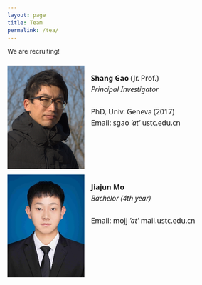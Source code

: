 ```yaml
---
layout: page
title: Team
permalink: /tea/
---
```


We are recruiting!

<!--- markdown image without alignment
![bio_ShG](/assets/images/bio_ShG.jpg)
-->

<!--- markdown image with alignment
<img align="left" width="150" height="200" src="/assets/images/bio_ShG.jpg">
-->

<style>

  .flex-container {
    display: flex;
    flex-flow: row wrap;  
    justify-content: left;  
    padding-right: 10px;
    margin: 0;
    list-style: none;
  }

  .flex-item {
    display: flex;
    width: 500px;
    height: auto;
    margin-top: 10px;
    justify-content: left;  
  }

/*  .container {
  display: flex;
  align-items: center;
  justify-content: center;
  }*/

  .image {
  width: 35%;
  max-height:100%;
/*  border-radius:8px;*/
  }

  .text {
  font: 16px "Noto Sans", "Helvetica Neue", Helvetica, Arial, sans-serif;
  padding-left: 15px;
  max-width:100%;
  line-height:25px;
  }

</style>

<body>

<div class="flex-container">
  <div class="flex-item">
    <div class="image">
      <img src="/assets/images/bio_ShG.jpg">
    </div>
    <div class="text">
      <p> <b>Shang Gao</b> (Jr. Prof.) <br> <i>Principal Investigator </i> <br> <br> PhD, Univ. Geneva (2017) <br> 
        Email: sgao <i>'at'</i> ustc.edu.cn</p>
    </div>
  </div>

  <div class="flex-item">
    <div class="image">
      <img src="/assets/images/bio_JJMo.jpg">
    </div>
    <div class="text">
      <p> <b>Jiajun Mo</b> <br> <i> Bachelor (4th year) </i> <br> <br>
        Email: mojj <i>'at'</i> mail.ustc.edu.cn</p>
    </div>
  </div>  


</div>
</body>



[jekyll-organization]: https://github.com/jekyll
